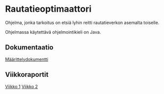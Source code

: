 # Rautatieoptimaattori

Ohjelma, jonka tarkoitus on etsiä lyhin reitti rautatieverkon asemalta toiselle.

Ohjelmassa käytettävä ohjelmointikieli on Java.

## Dokumentaatio
[Määrittelydokumentti](documents/specifications.md)

## Viikkoraportit
[Viikko 1](documents/reports/week1.md)
[Viikko 2](documents/reports/week2.md)

